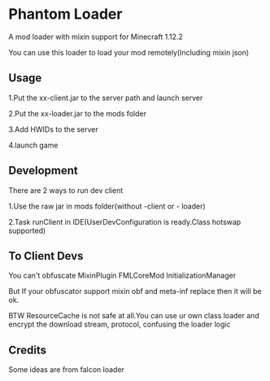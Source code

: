 # Phantom Loader
A mod loader with mixin support for Minecraft 1.12.2

You can use this loader to load your mod remotely(Including mixin json)

## Usage
1.Put the xx-client.jar to the server path and launch server

2.Put the xx-loader.jar to the mods folder

3.Add HWIDs to the server

4.launch game


## Development
There are 2 ways to run dev client

1.Use the raw jar in mods folder(without -client or - loader)

2.Task runClient in IDE(UserDevConfiguration is ready.Class hotswap supported)


## To Client Devs
You can't obfuscate MixinPlugin FMLCoreMod InitializationManager

But If your obfuscator support mixin obf and meta-inf replace then it will be ok.

BTW ResourceCache is not safe at all.You can use ur own class loader and encrypt the download stream, protocol, confusing the loader logic

## Credits
Some ideas are from falcon loader
